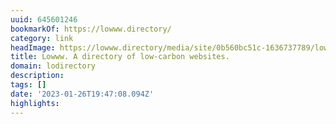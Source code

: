 ```yaml
---
uuid: 645601246
bookmarkOf: https://lowww.directory/
category: link
headImage: https://lowww.directory/media/site/0b560bc51c-1636737789/lowww-1-1200x630-crop-1-q80.jpg
title: Lowww. A directory of low-carbon websites.
domain: lodirectory
description:
tags: []
date: '2023-01-26T19:47:08.094Z'
highlights:
---
```



